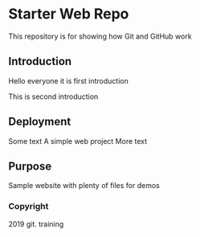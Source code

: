 # Starter Web Repo

This repository is for showing how Git and GitHub work

## Introduction
Hello everyone it is first introduction

This is second introduction
## Deployment
Some text 
A simple web project
More text

## Purpose

Sample website with plenty of files for demos

### Copyright

2019 git. training
